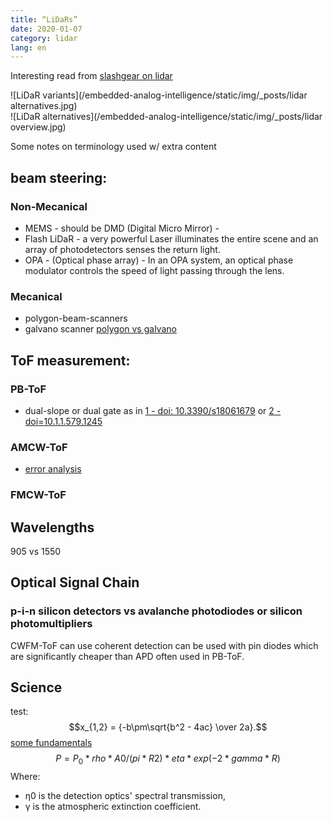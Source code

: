 ```yaml
---
title: “LiDaRs”
date: 2020-01-07
category: lidar
lang: en
---
```


Interesting read from [slashgear on lidar](https://www.slashgear.com/djis-livox-says-it-cracked-the-lidar-problem-holding-back-autonomous-cars-06605502/)

![LiDaR variants](/embedded-analog-intelligence/static/img/_posts/lidar alternatives.jpg)    
![LiDaR alternatives](/embedded-analog-intelligence/static/img/_posts/lidar overview.jpg)    

Some notes on terminology used w/ extra content

## beam steering:
### Non-Mecanical
* MEMS - should be DMD (Digital Micro Mirror) - 
* Flash LiDaR - a very powerful Laser illuminates the entire scene and an array of photodetectors senses the return light.
* OPA - (Optical phase array) -  In an OPA system, an optical phase modulator controls the speed
of light passing through the lens.

### Mecanical
* polygon-beam-scanners
* galvano scanner
[polygon vs galvano](https://www.nidec-copal-electronics.com/us/featuring/lidar-polygon/vs_galvo/)

## ToF measurement:
### PB-ToF
* dual-slope or dual gate as in [1 - doi: 10.3390/s18061679](https://www.ncbi.nlm.nih.gov/pmc/articles/PMC6022202/) or [2 - doi=10.1.1.579.1245](http://citeseerx.ist.psu.edu/viewdoc/download?doi=10.1.1.579.1245&rep=rep1&type=pdf)
### AMCW-ToF
* [error analysis](https://www.ncbi.nlm.nih.gov/pmc/articles/PMC6022202/)
### FMCW-ToF

## Wavelengths
905 vs 1550

## Optical Signal Chain

### p-i-n silicon detectors vs avalanche photodiodes or silicon photomultipliers
CWFM-ToF can use coherent detection can be used with pin diodes which are significantly cheaper than APD often used in PB-ToF.

## Science
test:
$$x_{1,2} = {-b\pm\sqrt{b^2 - 4ac} \over 2a}.$$
[some fundamentals](https://www.laserfocusworld.com/lasers-sources/article/16548115/lidar-a-photonics-guide-to-the-autonomous-vehicle-market)
$$ P=P_0 * rho * A0/(pi*R2) *eta * exp(-2*gamma*R) $$
Where: 
* η0 is the detection optics' spectral transmission, 
* γ is the atmospheric extinction coefficient.

